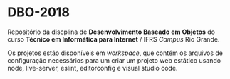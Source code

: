 # DBO-2018

Repositório da discplina de **Desenvolvimento Baseado em Objetos** do curso **Técnico em Informática para Internet** / IFRS _Campus_ Rio Grande.

Os projetos estão disponíveis em _workspace_, que contém os arquivos de configuração necessários para um criar um projeto web estático usando node, live-server, eslint, editorconfig e visual studio code.